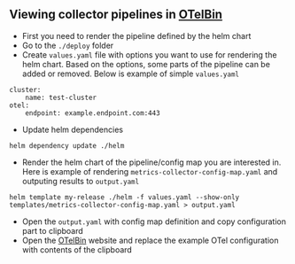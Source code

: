 ## Viewing collector pipelines in [OTelBin](https://www.otelbin.io/)
- First you need to render the pipeline defined by the helm chart
- Go to the `./deploy` folder
- Create `values.yaml` file with options you want to use for rendering the helm chart. Based on the options, some parts of the pipeline can be added or removed. Below is example of simple `values.yaml`
```shell
cluster:
    name: test-cluster
otel:
    endpoint: example.endpoint.com:443 
```
- Update helm dependencies
```shell
helm dependency update ./helm
```
- Render the helm chart of the pipeline/config map you are interested in. Here is example of rendering `metrics-collector-config-map.yaml` and outputing results to `output.yaml`
```shell
helm template my-release ./helm -f values.yaml --show-only templates/metrics-collector-config-map.yaml > output.yaml
```
- Open the `output.yaml` with config map definition and copy configuration part to clipboard
- Open the [OTelBin](https://www.otelbin.io/) website and replace the example OTel configuration with contents of the clipboard

